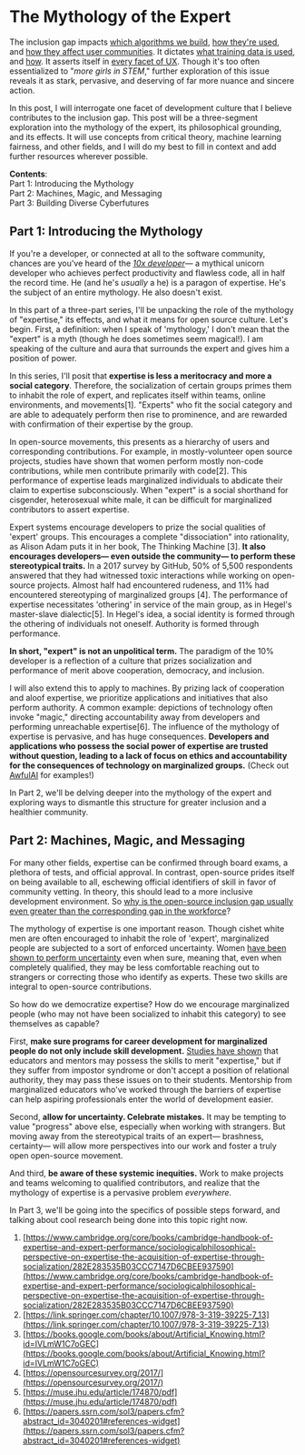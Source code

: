 # The Mythology of the Expert

The inclusion gap impacts [which algorithms we build](https://github.com/daviddao/awful-ai), [how they're used](https://points.datasociety.net/dont-call-ai-magic-142da16db408), and [how they affect user communities](https://www.triple-c.at/index.php/tripleC/article/view/439/641). It dictates [what training data is used](https://twitter.com/ylecun/status/1274782757907030016?s=20), and [how](https://xkcd.com/1838/). It asserts itself in [every facet of UX](https://uxdesign.cc/diversity-and-inclusion-are-critical-in-design-60fc4a5abb4a?gi=4a084f5c38d5). Though it's too often essentialized to "*more girls in STEM*," further exploration of this issue reveals it as stark, pervasive, and deserving of far more nuance and sincere action. 

In this post, I will interrogate one facet of development culture that I believe contributes to the inclusion gap. This post will be a three-segment exploration into the mythology of the expert, its philosophical grounding, and its effects. It will use concepts from critical theory, machine learning fairness, and other fields, and I will do my best to fill in context and add further resources wherever possible.

**Contents**:   
Part 1: Introducing the Mythology      
Part 2: Machines, Magic, and Messaging  
Part 3: Building Diverse Cyberfutures    

## Part 1: Introducing the Mythology

If you're a developer, or connected at all to the software community, chances are you've heard of the *[10x developer](https://blog.codegiant.io/how-to-become-a-10x-engineer-492fa3f57101?gi=292c35358684)*— a mythical unicorn developer who achieves perfect productivity and flawless code, all in half the record time. He (and he's *usually* a he) is a paragon of expertise. He's the subject of an entire mythology. He also doesn't exist.

In this part of a three-part series, I'll be unpacking the role of the mythology of "expertise," its effects, and what it means for open source culture. Let's begin. First, a definition: when I speak of 'mythology,' I don't mean that the "expert" is a myth (though he does sometimes seem magical!). I am speaking of the culture and aura that surrounds the expert and gives him a position of power. 

In this series, I'll posit that **expertise is less a meritocracy and more a social category**. Therefore, the socialization of certain groups primes them to inhabit the role of expert, and replicates itself within teams, online environments, and movements[1]. "Experts" who fit the social category and are able to adequately perform then rise to prominence, and are rewarded with confirmation of their expertise by the group. 

In open-source movements, this presents as a hierarchy of users and corresponding contributions. For example, in mostly-volunteer open source projects, studies have shown that women perform mostly non-code contributions, while men contribute primarily with code[2]. This performance of expertise leads marginalized individuals to abdicate their claim to expertise subconsciously. When "expert" is a social shorthand for cisgender, heterosexual white male, it can be difficult for marginalized contributors to assert expertise. 

Expert systems encourage developers to prize the social qualities of 'expert' groups. This encourages a complete "dissociation" into rationality, as Alison Adam puts it in her book, The Thinking Machine [3]. **It also encourages developers— even outside the community— to perform these stereotypical traits.** In a 2017 survey by GitHub, 50% of 5,500 respondents answered that they had witnessed toxic interactions while working on open-source projects. Almost half had encountered rudeness, and 11% had encountered stereotyping of marginalized groups [4]. The performance of expertise necessitates 'othering' in service of the main group, as in Hegel's master-slave dialectic[5]. In Hegel's idea, a social identity is formed through the othering of individuals not oneself. Authority is formed through performance. 

**In short, "expert" is not an unpolitical term.** The paradigm of the 10% developer is a reflection of a culture that prizes socialization and performance of merit above cooperation, democracy, and inclusion. 

I will also extend this to apply to machines. By prizing lack of cooperation and aloof expertise, we prioritize applications and initiatives that also perform authority. A common example: depictions of technology often invoke "magic," directing accountability away from developers and performing unreachable expertise[6]. The influence of the mythology of expertise is pervasive, and has huge consequences. **Developers and applications who possess the social power of expertise are trusted without question, leading to a lack of focus on ethics and accountability for the consequences of technology on marginalized groups.** (Check out [AwfulAI](https://github.com/daviddao/awful-ai) for examples!)

In Part 2, we'll be delving deeper into the mythology of the expert and exploring ways to dismantle this structure for greater inclusion and a healthier community. 

## Part 2: Machines, Magic, and Messaging

For many other fields, expertise can be confirmed through board exams, a plethora of tests, and official approval. In contrast, open-source prides itself on being available to all, eschewing official identifiers of skill in favor of community vetting. In theory, this should lead to a more inclusive development environment. So [why is the open-source inclusion gap usually even greater than the corresponding gap in the workforce](https://www.wired.com/2017/06/diversity-open-source-even-worse-tech-overall/)? 

The mythology of expertise is one important reason. Though cishet white men are often encouraged to inhabit the role of 'expert', marginalized people are subjected to a sort of enforced uncertainty. Women [have been shown to perform uncertainty](https://www.theatlantic.com/magazine/archive/2014/05/the-confidence-gap/359815/) even when sure, meaning that, even when completely qualified, they may be less comfortable reaching out to strangers or correcting those who identify as experts. These two skills are integral to open-source contributions.

So how do we democratize expertise? How do we encourage marginalized people (who may not have been socialized to inhabit this category) to see themselves as capable?

First, **make sure programs for career development for marginalized people do not only include skill development.** [Studies have shown](https://journals.sagepub.com/doi/abs/10.1177/105268461102100405) that educators and mentors may possess the skills to merit "expertise," but if they suffer from impostor syndrome or don't accept a position of relational authority, they may pass these issues on to their students. Mentorship from marginalized educators who've worked through the barriers of expertise can help aspiring professionals enter the world of development easier. 

Second, **allow for uncertainty. Celebrate mistakes.** It may be tempting to value "progress" above else, especially when working with strangers. But moving away from the stereotypical traits of an expert— brashness, certainty— will allow more perspectives into our work and foster a truly open open-source movement.

And third, **be aware of these systemic inequities.** Work to make projects and teams welcoming to qualified contributors, and realize that the mythology of expertise is a pervasive problem *everywhere.* 

In Part 3, we'll be going into the specifics of possible steps forward, and talking about cool research being done into this topic right now.

1. [https://www.cambridge.org/core/books/cambridge-handbook-of-expertise-and-expert-performance/sociologicalphilosophical-perspective-on-expertise-the-acquisition-of-expertise-through-socialization/282E283535B03CCC7147D6CBEE937590](https://www.cambridge.org/core/books/cambridge-handbook-of-expertise-and-expert-performance/sociologicalphilosophical-perspective-on-expertise-the-acquisition-of-expertise-through-socialization/282E283535B03CCC7147D6CBEE937590)
2. [https://link.springer.com/chapter/10.1007/978-3-319-39225-7_13](https://link.springer.com/chapter/10.1007/978-3-319-39225-7_13) 
3. [https://books.google.com/books/about/Artificial_Knowing.html?id=IVLmW1C7oGEC](https://books.google.com/books/about/Artificial_Knowing.html?id=IVLmW1C7oGEC) 
4. [https://opensourcesurvey.org/2017/](https://opensourcesurvey.org/2017/)
5. [https://muse.jhu.edu/article/174870/pdf](https://muse.jhu.edu/article/174870/pdf)
6. [https://papers.ssrn.com/sol3/papers.cfm?abstract_id=3040201#references-widget](https://papers.ssrn.com/sol3/papers.cfm?abstract_id=3040201#references-widget)
